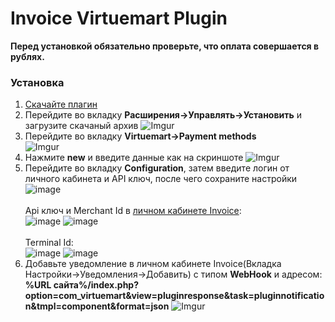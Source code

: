 <h1>Invoice Virtuemart Plugin</h1>

**Перед установкой обязательно проверьте, что оплата совершается в рублях.**

<h3>Установка</h3>

1. [Скачайте плагин](https://github.com/Invoice-LLC/Invoice.Module.Joomla-Virtuemart/archive/master.zip)
2. Перейдите во вкладку **Расширения->Управлять->Установить** и загрузите скачаный архив
![Imgur](https://imgur.com/xmXmLtj.png)
3. Перейдите во вкладку **Virtuemart->Payment methods**<br>
![Imgur](https://imgur.com/Z4dR9eR.png)
4. Нажмите **new** и введите данные как на скриншоте
![Imgur](https://imgur.com/IeEpqoR.png)
5. Перейдите во вкладку **Configuration**, затем введите логин от личного кабинета и API ключ, после чего сохраните настройки
![image](https://user-images.githubusercontent.com/91345275/203314147-aa7dbbde-4141-497b-a3f6-365701d88297.png)<br>
<br>Api ключ и Merchant Id в [личном кабинете Invoice](https://lk.invoice.su/):<br>
![image](https://user-images.githubusercontent.com/91345275/196218699-a8f8c00e-7f28-451e-9750-cfa1f43f15d8.png)
![image](https://user-images.githubusercontent.com/91345275/196218722-9c6bb0ae-6e65-4bc4-89b2-d7cb22866865.png)<br>
<br>Terminal Id:<br>
![image](https://user-images.githubusercontent.com/91345275/196218998-b17ea8f1-3a59-434b-a854-4e8cd3392824.png)
![image](https://user-images.githubusercontent.com/91345275/196219014-45793474-6dfa-41e3-945d-fc669c916aca.png)<br>
6. Добавьте уведомление в личном кабинете Invoice(Вкладка Настройки->Уведомления->Добавить)
с типом **WebHook** и адресом: **%URL сайта%/index.php?option=com_virtuemart&view=pluginresponse&task=pluginnotification&tmpl=component&format=json**
![Imgur](https://imgur.com/LZEozhf.png)
